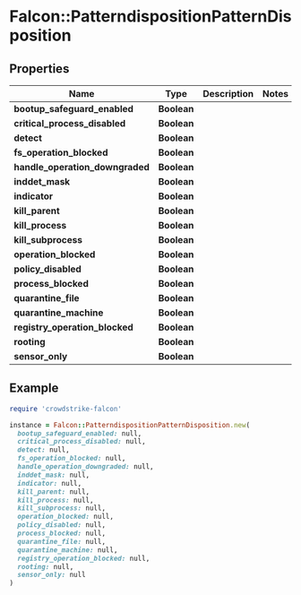 # Falcon::PatterndispositionPatternDisposition

## Properties

| Name | Type | Description | Notes |
| ---- | ---- | ----------- | ----- |
| **bootup_safeguard_enabled** | **Boolean** |  |  |
| **critical_process_disabled** | **Boolean** |  |  |
| **detect** | **Boolean** |  |  |
| **fs_operation_blocked** | **Boolean** |  |  |
| **handle_operation_downgraded** | **Boolean** |  |  |
| **inddet_mask** | **Boolean** |  |  |
| **indicator** | **Boolean** |  |  |
| **kill_parent** | **Boolean** |  |  |
| **kill_process** | **Boolean** |  |  |
| **kill_subprocess** | **Boolean** |  |  |
| **operation_blocked** | **Boolean** |  |  |
| **policy_disabled** | **Boolean** |  |  |
| **process_blocked** | **Boolean** |  |  |
| **quarantine_file** | **Boolean** |  |  |
| **quarantine_machine** | **Boolean** |  |  |
| **registry_operation_blocked** | **Boolean** |  |  |
| **rooting** | **Boolean** |  |  |
| **sensor_only** | **Boolean** |  |  |

## Example

```ruby
require 'crowdstrike-falcon'

instance = Falcon::PatterndispositionPatternDisposition.new(
  bootup_safeguard_enabled: null,
  critical_process_disabled: null,
  detect: null,
  fs_operation_blocked: null,
  handle_operation_downgraded: null,
  inddet_mask: null,
  indicator: null,
  kill_parent: null,
  kill_process: null,
  kill_subprocess: null,
  operation_blocked: null,
  policy_disabled: null,
  process_blocked: null,
  quarantine_file: null,
  quarantine_machine: null,
  registry_operation_blocked: null,
  rooting: null,
  sensor_only: null
)
```

